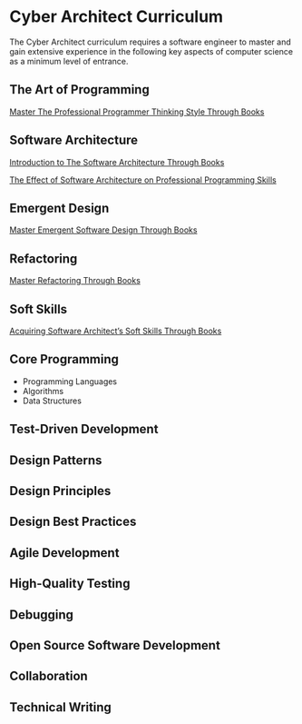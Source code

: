 # Cyber Architect Curriculum

The Cyber Architect curriculum requires a software engineer to master and gain extensive experience in the following key aspects of computer science as a minimum level of entrance.

## The Art of Programming
[Master The Professional Programmer Thinking Style Through Books](https://medium.com/cyber-architect/attain-the-professional-programmer-attitude-through-books-e8c92879d204)
## Software Architecture
[Introduction to The Software Architecture Through Books](https://medium.com/cyber-architect/introduction-to-the-software-architecture-through-books-78ab63874b4e)

[The Effect of Software Architecture on Professional Programming Skills](https://medium.com/cyber-architect/growing-professional-programming-skills-577b7cc76187)
## Emergent Design
[Master Emergent Software Design Through Books](https://medium.com/cyber-architect/master-emergent-software-design-through-books-88a95de0ca22)
## Refactoring
[Master Refactoring Through Books](https://medium.com/cyber-architect/mastering-refactoring-through-books-9e2f498fb51a)
## Soft Skills
[Acquiring Software Architect’s Soft Skills Through Books](https://medium.com/cyber-architect/acquiring-software-architects-soft-skills-through-books-cfa247a1172c)
## Core Programming
* Programming Languages
* Algorithms
* Data Structures
## Test-Driven Development
## Design Patterns
## Design Principles
## Design Best Practices
## Agile Development
## High-Quality Testing
## Debugging
## Open Source Software Development
## Collaboration
## Technical Writing
